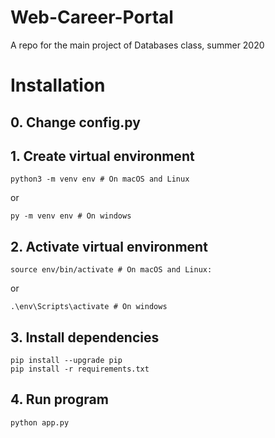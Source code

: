 # Web-Career-Portal

A repo for the main project of Databases class, summer 2020

# Installation

## 0. Change config.py

## 1. Create virtual environment

```
python3 -m venv env # On macOS and Linux
```
or
```
py -m venv env # On windows
```
## 2. Activate virtual environment
```
source env/bin/activate # On macOS and Linux:
```
or
```
.\env\Scripts\activate # On windows
```
## 3. Install dependencies
```
pip install --upgrade pip
pip install -r requirements.txt
```
## 4. Run program
```
python app.py
```